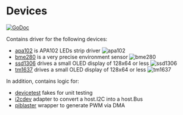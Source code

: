 # Devices

[![GoDoc](https://godoc.org/github.com/maruel/dlibox/go/pio/devices?status.svg)](https://godoc.org/github.com/maruel/dlibox/go/pio/devices)

Contains driver for the following devices:

* [apa102](apa102) is APA102 LEDs strip driver
  ![apa102](https://raw.githubusercontent.com/wiki/maruel/dlibox/apa102.jpg)
* [bme280](bme280) is a very precise environment sensor
  ![bme280](https://raw.githubusercontent.com/wiki/maruel/dlibox/bme280.jpg)
* [ssd1306](ssd1306) drives a small OLED display of 128x64 or less
  ![ssd1306](https://raw.githubusercontent.com/wiki/maruel/dlibox/ssd1306.jpg)
* [tm1637](ssd1306) drives a small OLED display of 128x64 or less
  ![tm1637](https://raw.githubusercontent.com/wiki/maruel/dlibox/tm1637.jpg)

In addition, contains logic for:

* [devicetest](devicetest) fakes for unit testing
* [i2cdev](i2cdev) adapter to convert a host.I2C into a host.Bus
* [piblaster](piblaster) wrapper to generate PWM via DMA
